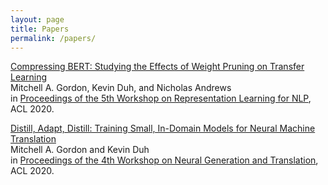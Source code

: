 ```yaml
---
layout: page
title: Papers
permalink: /papers/
---
```

<a href="https://arxiv.org/abs/2002.08307">Compressing BERT: Studying the Effects of Weight Pruning on Transfer Learning</a><br>
Mitchell A. Gordon, Kevin Duh, and Nicholas Andrews <br>
in <a href="https://sites.google.com/view/repl4nlp2020/home">Proceedings of the 5th Workshop on Representation Learning for NLP</a>, ACL 2020.

<a href="https://arxiv.org/abs/2003.02877">Distill, Adapt, Distill: Training Small, In-Domain Models for Neural Machine Translation</a><br>
Mitchell A. Gordon and Kevin Duh<br>
in <a href="https://sites.google.com/view/wngt20/home">Proceedings of the 4th Workshop on Neural Generation and Translation</a>, ACL 2020.
